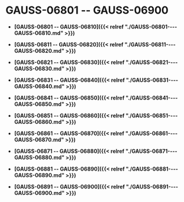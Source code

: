 # GAUSS-06801 -- GAUSS-06900<a name="ZH-CN_TOPIC_0302073103"></a>

-   **[GAUSS-06801 -- GAUSS-06810]({{< relref "./GAUSS-06801----GAUSS-06810.md" >}})**

-   **[GAUSS-06811 -- GAUSS-06820]({{< relref "./GAUSS-06811----GAUSS-06820.md" >}})**

-   **[GAUSS-06821 -- GAUSS-06830]({{< relref "./GAUSS-06821----GAUSS-06830.md" >}})**

-   **[GAUSS-06831 -- GAUSS-06840]({{< relref "./GAUSS-06831----GAUSS-06840.md" >}})**

-   **[GAUSS-06841 -- GAUSS-06850]({{< relref "./GAUSS-06841----GAUSS-06850.md" >}})**

-   **[GAUSS-06851 -- GAUSS-06860]({{< relref "./GAUSS-06851----GAUSS-06860.md" >}})**

-   **[GAUSS-06861 -- GAUSS-06870]({{< relref "./GAUSS-06861----GAUSS-06870.md" >}})**

-   **[GAUSS-06871 -- GAUSS-06880]({{< relref "./GAUSS-06871----GAUSS-06880.md" >}})**

-   **[GAUSS-06881 -- GAUSS-06890]({{< relref "./GAUSS-06881----GAUSS-06890.md" >}})**

-   **[GAUSS-06891 -- GAUSS-06900]({{< relref "./GAUSS-06891----GAUSS-06900.md" >}})**
